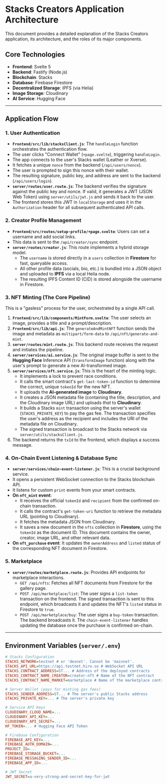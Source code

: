 # Stacks Creators Application Architecture

This document provides a detailed explanation of the Stacks Creators application, its architecture, and the roles of its major components.

## Core Technologies

- **Frontend**: Svelte 5
- **Backend**: Fastify (Node.js)
- **Blockchain**: Stacks
- **Database**: Firebase Firestore
- **Decentralized Storage**: IPFS (via Helia)
- **Image Storage**: Cloudinary
- **AI Service**: Hugging Face

---

## Application Flow

### 1. User Authentication

- **`Frontend/src/lib/stacksClient.js`**: The `handleLogin` function orchestrates the authentication flow.
- The user clicks "Connect Wallet" (`+page.svelte`), triggering `handleLogin`.
- The app connects to the user's Stacks wallet (Leather or Xverse).
- It fetches a unique `nonce` from the backend (`/api/users/nonce`).
- The user is prompted to sign this nonce with their wallet.
- The resulting signature, public key, and address are sent to the backend (`/api/users/login`).
- **`server/routes/user.route.js`**: The backend verifies the signature against the public key and nonce. If valid, it generates a JWT (JSON Web Token) using `server/utils/jwt.js` and sends it back to the user.
- The frontend stores this JWT in `localStorage` and uses it in the `Authorization` header for all subsequent authenticated API calls.

### 2. Creator Profile Management

- **`Frontend/src/routes/setup-profile/+page.svelte`**: Users can set a username and add social links.
- This data is sent to the `/api/creator/sync` endpoint.
- **`server/routes/creator.js`**: This route implements a hybrid storage model.
  - The `username` is stored directly in a `users` collection in **Firestore** for fast, queryable access.
  - All other profile data (socials, bio, etc.) is bundled into a JSON object and uploaded to **IPFS** via a local Helia node.
  - The resulting IPFS Content ID (CID) is stored alongside the username in Firestore.

### 3. NFT Minting (The Core Pipeline)

This is a "gasless" process for the user, orchestrated by a single API call.

1.  **`Frontend/src/lib/components/MintForm.svelte`**: The user selects an image, provides a title and a prompt/description.
2.  **`Frontend/src/lib/api.js`**: The `generateAndMintNFT` function sends the image and metadata as `multipart/form-data` to `/api/nft/generate-and-mint`.
3.  **`server/routes/mint.route.js`**: This backend route receives the request and initiates the pipeline.
4.  **`server/services/ai.service.js`**: The original image buffer is sent to the **Hugging Face** Inference API (`transformImage` function) along with the user's prompt to generate a new AI-transformed image.
5.  **`server/services/nft.service.js`**: This is the heart of the minting logic.
    - It implements a lock to prevent race conditions.
    - It calls the smart contract's `get-last-token-id` function to determine the correct, unique `tokenId` for the new NFT.
    - It uploads the **AI-generated image** to **Cloudinary**.
    - It creates a JSON metadata file (containing the title, description, and the Cloudinary image URL) and uploads *that* to **Cloudinary**.
    - It builds a Stacks `mint` transaction using the server's wallet (`STACKS_PRIVATE_KEY`) to pay the gas fee. The transaction specifies the user's address as the recipient and includes the URI of the metadata file on Cloudinary.
    - The signed transaction is broadcast to the Stacks network via `server/utils/stacksClient.js`.
6.  The backend returns the `txId` to the frontend, which displays a success message.

### 4. On-Chain Event Listening & Database Sync

- **`server/services/chain-event-listener.js`**: This is a crucial background service.
- It opens a persistent WebSocket connection to the Stacks blockchain API.
- It listens for custom `print` events from your smart contracts.
- **On `nft_mint` event**:
  - It receives the official `tokenId` and `recipient` from the confirmed on-chain transaction.
  - It calls the contract's `get-token-uri` function to retrieve the metadata URL (pointing to Cloudinary).
  - It fetches the metadata JSON from Cloudinary.
  - It saves a new document in the `nfts` collection in **Firestore**, using the `tokenId` as the document ID. This document contains the owner, creator, image URL, and other relevant data.
- **On `nft_purchase` event**: It updates the `ownerAddress` and `listed` status of the corresponding NFT document in Firestore.

### 5. Marketplace

- **`server/routes/marketplace.route.js`**: Provides API endpoints for marketplace interactions.
  - `GET /api/nfts`: Fetches all NFT documents from Firestore for the gallery page.
  - `POST /api/marketplace/list`: The user signs a `list-token` transaction on the frontend. The signed transaction is sent to this endpoint, which broadcasts it and updates the NFT's `listed` status in Firestore to `true`.
  - `POST /api/marketplace/buy`: The user signs a `buy-token` transaction. The backend broadcasts it. The `chain-event-listener` handles updating the database once the purchase is confirmed on-chain.

---

## Environment Variables (`server/.env`)

```ini
# Stacks Configuration
STACKS_NETWORK=testnet # or 'devnet'. Cannot be 'mainnet'.
STACKS_API_URL=https://api.testnet.hiro.so # WebSocket API URL
STACKS_CONTRACT_ADDRESS=ST... # Address of the deployed contracts
STACKS_CONTRACT_NAME_CREATOR=creator-nft # Name of the NFT contract
STACKS_CONTRACT_NAME_MARKET=marketplace # Name of the marketplace contract

# Server Wallet (pays for minting gas fees)
STACKS_SENDER_ADDRESS=ST... # The server's public Stacks address
STACKS_PRIVATE_KEY=... # The server's private key

# Service API Keys
CLOUDINARY_CLOUD_NAME=...
CLOUDINARY_API_KEY=...
CLOUDINARY_API_SECRET=...
HF_TOKEN=... # Hugging Face API Token

# Firebase Configuration
FIREBASE_API_KEY=...
FIREBASE_AUTH_DOMAIN=...
PROJECT_ID=...
FIREBASE_STORAGE_BUCKET=...
FIREBASE_MESSAGING_SENDER_ID=...
FIREBASE_APP_ID=...

# JWT Secret
JWT_SECRET=a-very-strong-and-secret-key-for-jwt
```